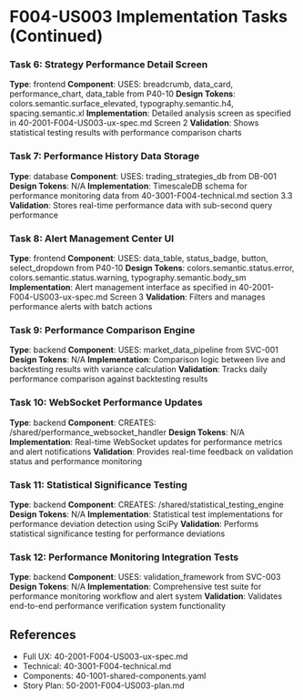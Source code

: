 # F004-US003 Implementation Tasks (Continued)

### Task 6: Strategy Performance Detail Screen
**Type**: frontend
**Component**: USES: breadcrumb, data_card, performance_chart, data_table from P40-10
**Design Tokens**: colors.semantic.surface_elevated, typography.semantic.h4, spacing.semantic.xl
**Implementation**:
Detailed analysis screen as specified in 40-2001-F004-US003-ux-spec.md Screen 2
**Validation**: Shows statistical testing results with performance comparison charts

### Task 7: Performance History Data Storage
**Type**: database
**Component**: USES: trading_strategies_db from DB-001
**Design Tokens**: N/A
**Implementation**:
TimescaleDB schema for performance monitoring data from 40-3001-F004-technical.md section 3.3
**Validation**: Stores real-time performance data with sub-second query performance

### Task 8: Alert Management Center UI
**Type**: frontend
**Component**: USES: data_table, status_badge, button, select_dropdown from P40-10
**Design Tokens**: colors.semantic.status.error, colors.semantic.status.warning, typography.semantic.body_sm
**Implementation**:
Alert management interface as specified in 40-2001-F004-US003-ux-spec.md Screen 3
**Validation**: Filters and manages performance alerts with batch actions

### Task 9: Performance Comparison Engine
**Type**: backend
**Component**: USES: market_data_pipeline from SVC-001
**Design Tokens**: N/A
**Implementation**:
Comparison logic between live and backtesting results with variance calculation
**Validation**: Tracks daily performance comparison against backtesting results

### Task 10: WebSocket Performance Updates
**Type**: backend
**Component**: CREATES: /shared/performance_websocket_handler
**Design Tokens**: N/A
**Implementation**:
Real-time WebSocket updates for performance metrics and alert notifications
**Validation**: Provides real-time feedback on validation status and performance monitoring

### Task 11: Statistical Significance Testing
**Type**: backend
**Component**: CREATES: /shared/statistical_testing_engine
**Design Tokens**: N/A
**Implementation**:
Statistical test implementations for performance deviation detection using SciPy
**Validation**: Performs statistical significance testing for performance deviations

### Task 12: Performance Monitoring Integration Tests
**Type**: backend
**Component**: USES: validation_framework from SVC-003
**Design Tokens**: N/A
**Implementation**:
Comprehensive test suite for performance monitoring workflow and alert system
**Validation**: Validates end-to-end performance verification system functionality

## References
- Full UX: 40-2001-F004-US003-ux-spec.md
- Technical: 40-3001-F004-technical.md  
- Components: 40-1001-shared-components.yaml
- Story Plan: 50-2001-F004-US003-plan.md